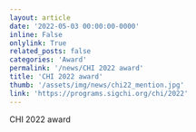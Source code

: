 ```yaml
---
layout: article
date: '2022-05-03 00:00:00-0000'
inline: False
onlylink: True
related_posts: false
categories: 'Award'
permalink: '/news/CHI 2022 award'
title: 'CHI 2022 award'
thumb: '/assets/img/news/chi22_mention.jpg'
link: 'https://programs.sigchi.org/chi/2022'
---
```

CHI 2022 award
